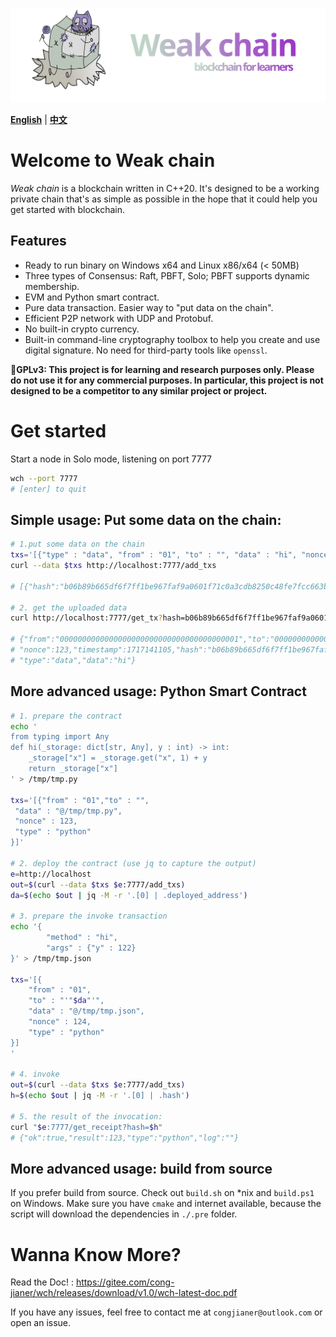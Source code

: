 ![Logo](./weak/doc/logo.svg)

[**English**](./README.md) | [**中文**](./README_CN.md)

# Welcome to Weak chain
*Weak chain* is a blockchain written in C++20. It's designed to be a working
private chain that's as simple as possible in the hope that it could help you
get started with blockchain.

## Features

+ Ready to run binary on Windows x64 and Linux x86/x64 (< 50MB)
+ Three types of Consensus: Raft, PBFT, Solo; PBFT supports dynamic membership.
+ EVM and Python smart contract.
+ Pure data transaction. Easier way to "put data on the chain".
+ Efficient P2P network with UDP and Protobuf.
+ No built-in crypto currency.
+ Built-in command-line cryptography toolbox to help you create and use digital
  signature. No need for third-party tools like `openssl`.

**📗️GPLv3: This project is for learning and research purposes only. Please do not
use it for any commercial purposes. In particular, this project is not designed to
be a competitor to any similar project or project.**

# Get started

Start a node in Solo mode, listening on port 7777
```bash
wch --port 7777
# [enter] to quit
```

## Simple usage: Put some data on the chain:
```bash
# 1.put some data on the chain
txs='[{"type" : "data", "from" : "01", "to" : "", "data" : "hi", "nonce" : 123}]'
curl --data $txs http://localhost:7777/add_txs

# [{"hash":"b06b89b665df6f7ff1be967faf9a0601f71c0a3cdb8250c48fe7fcc663b18d1b"}]

# 2. get the uploaded data
curl http://localhost:7777/get_tx?hash=b06b89b665df6f7ff1be967faf9a0601f71c0a3cdb8250c48fe7fcc663b18d1b

# {"from":"0000000000000000000000000000000000000001","to":"0000000000000000000000000000000000000000",
# "nonce":123,"timestamp":1717141105,"hash":"b06b89b665df6f7ff1be967faf9a0601f71c0a3cdb8250c48fe7fcc663b18d1b",
# "type":"data","data":"hi"}
```

## More advanced usage: Python Smart Contract
```bash
# 1. prepare the contract
echo '
from typing import Any
def hi(_storage: dict[str, Any], y : int) -> int:
    _storage["x"] = _storage.get("x", 1) + y
    return _storage["x"]
' > /tmp/tmp.py

txs='[{"from" : "01","to" : "",
 "data" : "@/tmp/tmp.py",
 "nonce" : 123,
 "type" : "python"
}]'

# 2. deploy the contract (use jq to capture the output)
e=http://localhost
out=$(curl --data $txs $e:7777/add_txs)
da=$(echo $out | jq -M -r '.[0] | .deployed_address')

# 3. prepare the invoke transaction
echo '{
        "method" : "hi",
        "args" : {"y" : 122}
}' > /tmp/tmp.json

txs='[{
    "from" : "01",
    "to" : "'"$da"'",
    "data" : "@/tmp/tmp.json",
    "nonce" : 124,
    "type" : "python"
}]
'

# 4. invoke
out=$(curl --data $txs $e:7777/add_txs)
h=$(echo $out | jq -M -r '.[0] | .hash')

# 5. the result of the invocation:
curl "$e:7777/get_receipt?hash=$h"
# {"ok":true,"result":123,"type":"python","log":""}
```

## More advanced usage: build from source

If you prefer build from source. Check out `build.sh` on *nix and `build.ps1` on
Windows. Make sure you have `cmake` and internet available, because the script
will download the dependencies in `./.pre` folder.

# Wanna Know More? 
Read the Doc! : https://gitee.com/cong-jianer/wch/releases/download/v1.0/wch-latest-doc.pdf

If you have any issues, feel free to contact me at `congjianer@outlook.com` or open an issue.

